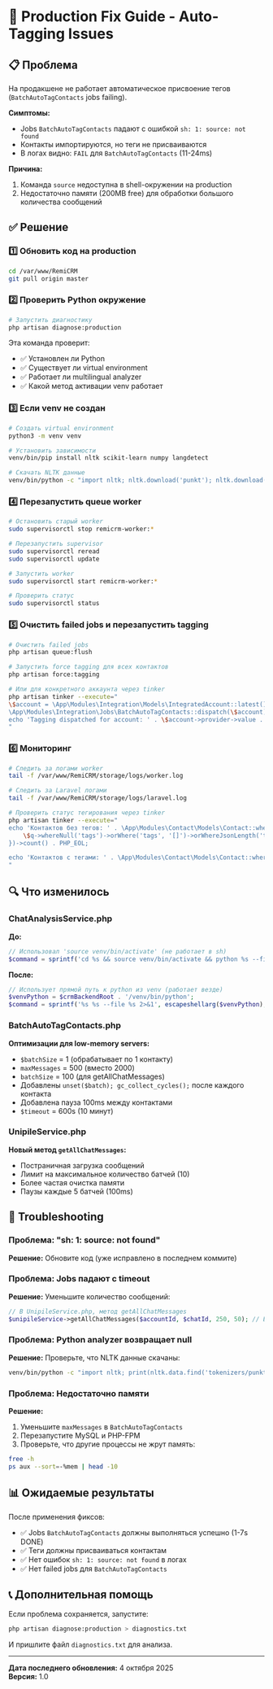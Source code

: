 # 🔧 Production Fix Guide - Auto-Tagging Issues

## 📋 Проблема

На продакшене не работает автоматическое присвоение тегов (`BatchAutoTagContacts` jobs failing).

**Симптомы:**
- Jobs `BatchAutoTagContacts` падают с ошибкой `sh: 1: source: not found`
- Контакты импортируются, но теги не присваиваются
- В логах видно: `FAIL` для `BatchAutoTagContacts` (11-24ms)

**Причина:**
1. Команда `source` недоступна в shell-окружении на production
2. Недостаточно памяти (200MB free) для обработки большого количества сообщений

## ✅ Решение

### 1️⃣ Обновить код на production

```bash
cd /var/www/RemiCRM
git pull origin master
```

### 2️⃣ Проверить Python окружение

```bash
# Запустить диагностику
php artisan diagnose:production
```

Эта команда проверит:
- ✅ Установлен ли Python
- ✅ Существует ли virtual environment
- ✅ Работает ли multilingual analyzer
- ✅ Какой метод активации venv работает

### 3️⃣ Если venv не создан

```bash
# Создать virtual environment
python3 -m venv venv

# Установить зависимости
venv/bin/pip install nltk scikit-learn numpy langdetect

# Скачать NLTK данные
venv/bin/python -c "import nltk; nltk.download('punkt'); nltk.download('stopwords')"
```

### 4️⃣ Перезапустить queue worker

```bash
# Остановить старый worker
sudo supervisorctl stop remicrm-worker:*

# Перезапустить supervisor
sudo supervisorctl reread
sudo supervisorctl update

# Запустить worker
sudo supervisorctl start remicrm-worker:*

# Проверить статус
sudo supervisorctl status
```

### 5️⃣ Очистить failed jobs и перезапустить tagging

```bash
# Очистить failed jobs
php artisan queue:flush

# Запустить force tagging для всех контактов
php artisan force:tagging

# Или для конкретного аккаунта через tinker
php artisan tinker --execute="
\$account = \App\Modules\Integration\Models\IntegratedAccount::latest()->first();
\App\Modules\Integration\Jobs\BatchAutoTagContacts::dispatch(\$account);
echo 'Tagging dispatched for account: ' . \$account->provider->value . PHP_EOL;
"
```

### 6️⃣ Мониторинг

```bash
# Следить за логами worker
tail -f /var/www/RemiCRM/storage/logs/worker.log

# Следить за Laravel логами
tail -f /var/www/RemiCRM/storage/logs/laravel.log

# Проверить статус тегирования через tinker
php artisan tinker --execute="
echo 'Контактов без тегов: ' . \App\Modules\Contact\Models\Contact::where(function(\$q) {
    \$q->whereNull('tags')->orWhere('tags', '[]')->orWhereJsonLength('tags', 0);
})->count() . PHP_EOL;

echo 'Контактов с тегами: ' . \App\Modules\Contact\Models\Contact::whereNotNull('tags')->whereJsonLength('tags', '>', 0)->count() . PHP_EOL;
"
```

## 🔍 Что изменилось

### ChatAnalysisService.php
**До:**
```php
// Использовал 'source venv/bin/activate' (не работает в sh)
$command = sprintf('cd %s && source venv/bin/activate && python %s --file %s 2>&1', ...);
```

**После:**
```php
// Использует прямой путь к python из venv (работает везде)
$venvPython = $crmBackendRoot . '/venv/bin/python';
$command = sprintf('%s %s --file %s 2>&1', escapeshellarg($venvPython), ...);
```

### BatchAutoTagContacts.php
**Оптимизации для low-memory servers:**
- `$batchSize` = 1 (обрабатывает по 1 контакту)
- `maxMessages` = 500 (вместо 2000)
- `batchSize` = 100 (для getAllChatMessages)
- Добавлены `unset($batch); gc_collect_cycles();` после каждого контакта
- Добавлена пауза 100ms между контактами
- `$timeout` = 600s (10 минут)

### UnipileService.php
**Новый метод `getAllChatMessages`:**
- Постраничная загрузка сообщений
- Лимит на максимальное количество батчей (10)
- Более частая очистка памяти
- Паузы каждые 5 батчей (100ms)

## 🚨 Troubleshooting

### Проблема: "sh: 1: source: not found"
**Решение:** Обновите код (уже исправлено в последнем коммите)

### Проблема: Jobs падают с timeout
**Решение:** Уменьшите количество сообщений:
```php
// В UnipileService.php, метод getAllChatMessages
$unipileService->getAllChatMessages($accountId, $chatId, 250, 50); // Еще меньше
```

### Проблема: Python analyzer возвращает null
**Решение:** Проверьте, что NLTK данные скачаны:
```bash
venv/bin/python -c "import nltk; print(nltk.data.find('tokenizers/punkt'))"
```

### Проблема: Недостаточно памяти
**Решение:**
1. Уменьшите `maxMessages` в `BatchAutoTagContacts`
2. Перезапустите MySQL и PHP-FPM
3. Проверьте, что другие процессы не жрут память:
```bash
free -h
ps aux --sort=-%mem | head -10
```

## 📊 Ожидаемые результаты

После применения фиксов:
- ✅ Jobs `BatchAutoTagContacts` должны выполняться успешно (1-7s DONE)
- ✅ Теги должны присваиваться контактам
- ✅ Нет ошибок `sh: 1: source: not found` в логах
- ✅ Нет failed jobs для `BatchAutoTagContacts`

## 📞 Дополнительная помощь

Если проблема сохраняется, запустите:
```bash
php artisan diagnose:production > diagnostics.txt
```

И пришлите файл `diagnostics.txt` для анализа.

---

**Дата последнего обновления:** 4 октября 2025  
**Версия:** 1.0

